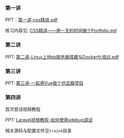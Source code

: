 ### 第一讲

PPT：[第一讲-css精讲.pdf](https://github.com/papamonkey/train/raw/master/%E7%AC%AC%E4%B8%80%E8%AE%B2-css%E7%B2%BE%E8%AE%B2.pdf)

练习内容见: [CSS精讲——用一天的时间做个Portfolio.md](CSS精讲——用一天的时间做个Portfolio.md)

### 第二讲

PPT: [第二讲-Linux上Web服务器搭建与Docker化培训.pdf](https://github.com/papamonkey/train/raw/master/%E7%AC%AC%E4%BA%8C%E8%AE%B2-Linux%E4%B8%8AWeb%E6%9C%8D%E5%8A%A1%E5%99%A8%E6%90%AD%E5%BB%BA%E4%B8%8EDocker%E5%8C%96%E5%9F%B9%E8%AE%AD.pdf)

### 第三讲
PPT: [第三讲-一起用Vue做个仿豆瓣项目](./第三讲-一起用Vue做个仿豆瓣项目.pdf)

### 第四讲
首次尝试视频教程

PPT: [Laravel视频教程-如何使用xdebug调试](./Laravel视频教程-如何使用xdebug调试.pdf)

相关源码与配置文件见`train4`目录
